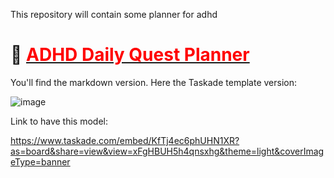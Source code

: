 This repository will contain some planner for adhd

# 🧠 <u><span style="color:red">ADHD Daily Quest Planner</span></u>

You'll find the markdown version. Here the Taskade template version: 

![image](https://github.com/Idenroad/ADHD-helper/assets/150827422/887e032e-34a7-42e5-bae5-80a9d0a9f3bb)

Link to have this model:

https://www.taskade.com/embed/KfTj4ec6phUHN1XR?as=board&share=view&view=xFgHBUH5h4qnsxhg&theme=light&coverImageType=banner


